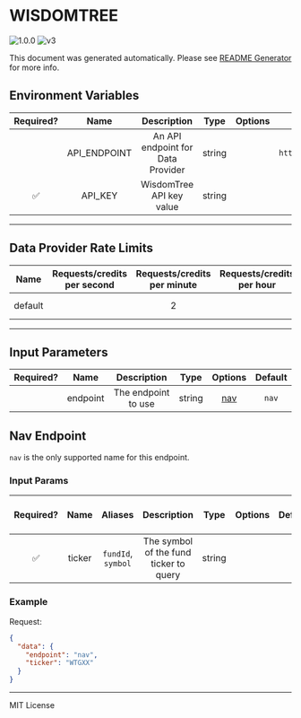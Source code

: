 # WISDOMTREE

![1.0.0](https://img.shields.io/github/package-json/v/smartcontractkit/external-adapters-js?filename=packages/sources/wisdomtree/package.json) ![v3](https://img.shields.io/badge/framework%20version-v3-blueviolet)

This document was generated automatically. Please see [README Generator](../../scripts#readme-generator) for more info.

## Environment Variables

| Required? |     Name     |            Description            |  Type  | Options |               Default                |
| :-------: | :----------: | :-------------------------------: | :----: | :-----: | :----------------------------------: |
|           | API_ENDPOINT | An API endpoint for Data Provider | string |         | `https://dataspanapi.wisdomtree.com` |
|    ✅     |   API_KEY    |     WisdomTree API key value      | string |         |                                      |

---

## Data Provider Rate Limits

|  Name   | Requests/credits per second | Requests/credits per minute | Requests/credits per hour |       Note        |
| :-----: | :-------------------------: | :-------------------------: | :-----------------------: | :---------------: |
| default |                             |              2              |                           | Reasonable limits |

---

## Input Parameters

| Required? |   Name   |     Description     |  Type  |       Options        | Default |
| :-------: | :------: | :-----------------: | :----: | :------------------: | :-----: |
|           | endpoint | The endpoint to use | string | [nav](#nav-endpoint) |  `nav`  |

## Nav Endpoint

`nav` is the only supported name for this endpoint.

### Input Params

| Required? |  Name  |      Aliases       |              Description               |  Type  | Options | Default | Depends On | Not Valid With |
| :-------: | :----: | :----------------: | :------------------------------------: | :----: | :-----: | :-----: | :--------: | :------------: |
|    ✅     | ticker | `fundId`, `symbol` | The symbol of the fund ticker to query | string |         |         |            |                |

### Example

Request:

```json
{
  "data": {
    "endpoint": "nav",
    "ticker": "WTGXX"
  }
}
```

---

MIT License
